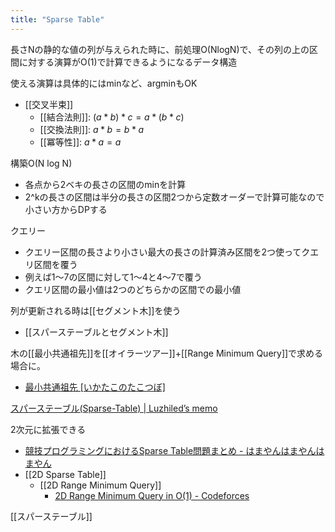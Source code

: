 ```yaml
---
title: "Sparse Table"
---
```


長さNの静的な値の列が与えられた時に、前処理O(NlogN)で、その列の上の区間に対する演算がO(1)で計算できるようになるデータ構造

使える演算は具体的にはminなど、argminもOK
- [[交叉半束]]
    - [[結合法則]]: $(a * b) * c = a * (b * c)$
    - [[交換法則]]: $a * b = b * a$
    - [[冪等性]]: $a * a = a$

構築O(N log N)
- 各点から2ベキの長さの区間のminを計算
- 2^kの長さの区間は半分の長さの区間2つから定数オーダーで計算可能なので小さい方からDPする

クエリー
- クエリー区間の長さより小さい最大の長さの計算済み区間を2つ使ってクエリ区間を覆う
- 例えば1〜7の区間に対して1〜4と4〜7で覆う
- クエリ区間の最小値は2つのどちらかの区間での最小値

列が更新される時は[[セグメント木]]を使う
- [[スパーステーブルとセグメント木]]

木の[[最小共通祖先]]を[[オイラーツアー]]+[[Range Minimum Query]]で求める場合に。
- [最小共通祖先 [いかたこのたこつぼ]](https://ikatakos.com/pot/programming_algorithm/graph_theory/lowest_common_ancestor)

[スパーステーブル(Sparse-Table) | Luzhiled’s memo](https://ei1333.github.io/luzhiled/snippets/structure/sparse-table.html)

2次元に拡張できる
- [競技プログラミングにおけるSparse Table問題まとめ - はまやんはまやんはまやん](https://www.hamayanhamayan.com/entry/2018/01/03/035508)
- [[2D Sparse Table]]
    - [[2D Range Minimum Query]]
        - [2D Range Minimum Query in O(1) - Codeforces](http://codeforces.com/blog/entry/45485)

[[スパーステーブル]]
